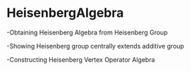# HeisenbergAlgebra

-Obtaining Heisenberg Algebra from Heisenberg Group 

-Showing Heisenberg group centrally extends additive group

-Constructing Heisenberg Vertex Operator Algebra
